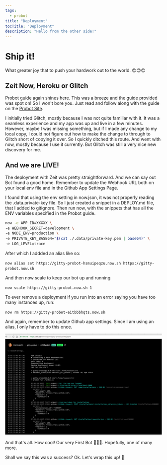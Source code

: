 ```yaml
---
tags:
  - probot
title: "Deployment"
tocTitle: "Deployment"
description: "Hello from the other side!"
---
```


# Ship it!

What greater joy that to push your hardwork out to the world. 😍😍😍

## Zeit Now, Heroku or Glitch

Probot guide again shines here. This was a breeze and the guide provided was spot on! So I won't bore you. Just read and follow along with the guide on the [Probot Site](https://probot.github.io/docs/deployment/).

I initially tried Glitch, mostly because I was not quite familiar with it. It was a seamless experience and my app was up and live in a few minutes. However, maybe I was missing something, but if I made any change to my local copy, I could not figure out how to make the change to through to Glitch short of copying it over. So I quickly ditched this route. And went with now, mostly because I use it currently. But Glitch was still a very nice new discovery for me.

## And we are LIVE!

The deployment with Zeit was pretty straightforward. And we can say out Bot found a good home. Remember to update the Webhook URL both on your local env file and in the Github App Settings Page.

I found that using the env setting in now.json, it was not properly reading the .data.private-key file. So I just created a snippet in a DEPLOY.md file, that I added to gitignore. Then run now, with the snippets that has all the ENV variables specified in the Probot guide.

```bash
now -e APP_ID=XXXXX \
-e WEBHOOK_SECRET=development \
-e NODE_ENV=production \
-e PRIVATE_KEY_BASE64="$(cat ./.data/private-key.pem | base64)" \
-e LOG_LEVEL=trace
```

After which I addded an alias like so:

`now alias set https://gitty-probot-hsmuipeqzu.now.sh https://gitty-probot.now.sh`

And then now scale to keep our bot up and running

`now scale https://gitty-probot.now.sh 1`

To ever remove a deployment if you run into an error saying you have too many instances up, run:

`now rm https://gitty-probot-eitbbbhqts.now.sh`

And again, remember to update Github app settings. Since I am using an alias, I only have to do this once.

![Gitty Bot Live on Zeit NOW](/images/probot-05-now-deployment-live.png)

And that's all. How cool! Our very First Bot 🎉🎉🎉. Hopefully, one of many more.

<div>
  Shall we say this was a success? Ok. Let's wrap this up! <span>🎉<span>
</div>
